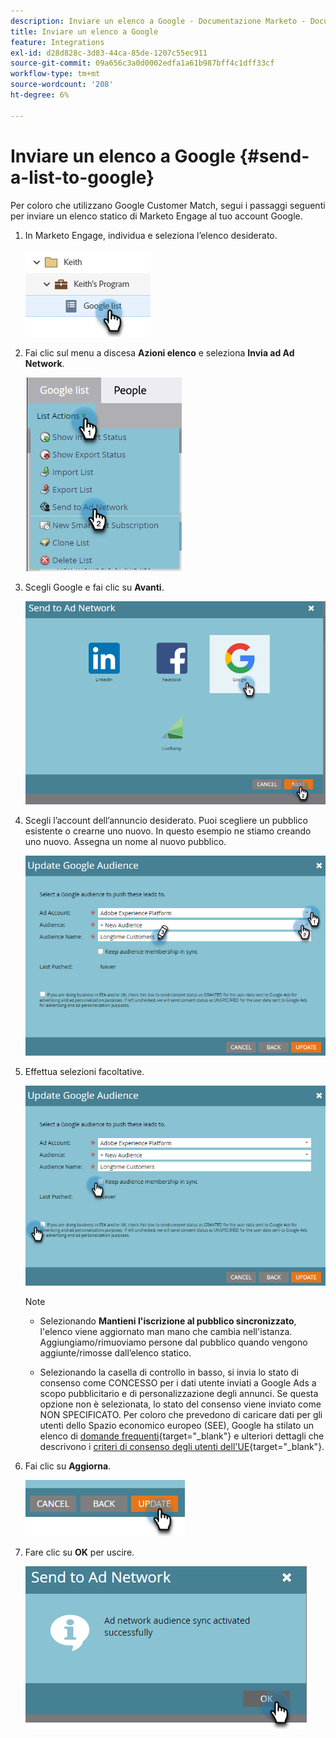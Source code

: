 ```yaml
---
description: Inviare un elenco a Google - Documentazione Marketo - Documentazione del prodotto
title: Inviare un elenco a Google
feature: Integrations
exl-id: d28d828c-3d83-44ca-85de-1207c55ec911
source-git-commit: 09a656c3a0d0002edfa1a61b987bff4c1dff33cf
workflow-type: tm+mt
source-wordcount: '208'
ht-degree: 6%

---
```


# Inviare un elenco a Google {#send-a-list-to-google}

Per coloro che utilizzano Google Customer Match, segui i passaggi seguenti per inviare un elenco statico di Marketo Engage al tuo account Google.

1. In Marketo Engage, individua e seleziona l’elenco desiderato.

   ![](assets/send-a-list-to-google-1.png)

1. Fai clic sul menu a discesa **Azioni elenco** e seleziona **Invia ad Ad Network**.

   ![](assets/send-a-list-to-google-2.png)

1. Scegli Google e fai clic su **Avanti**.

   ![](assets/send-a-list-to-google-3.png)

1. Scegli l’account dell’annuncio desiderato. Puoi scegliere un pubblico esistente o crearne uno nuovo. In questo esempio ne stiamo creando uno nuovo. Assegna un nome al nuovo pubblico.

   ![](assets/send-a-list-to-google-4.png)

1. Effettua selezioni facoltative.

   ![](assets/send-a-list-to-google-5.png)

   >[!NOTE]
   >
   >* Selezionando **Mantieni l&#39;iscrizione al pubblico sincronizzato**, l&#39;elenco viene aggiornato man mano che cambia nell&#39;istanza. Aggiungiamo/rimuoviamo persone dal pubblico quando vengono aggiunte/rimosse dall’elenco statico.
   >
   >* Selezionando la casella di controllo in basso, si invia lo stato di consenso come CONCESSO per i dati utente inviati a Google Ads a scopo pubblicitario e di personalizzazione degli annunci. Se questa opzione non è selezionata, lo stato del consenso viene inviato come NON SPECIFICATO. Per coloro che prevedono di caricare dati per gli utenti dello Spazio economico europeo (SEE), Google ha stilato un elenco di [domande frequenti](https://support.google.com/google-ads/answer/14310715){target="_blank"} e ulteriori dettagli che descrivono i [criteri di consenso degli utenti dell&#39;UE](https://www.google.com/about/company/user-consent-policy/){target="_blank"}.

1. Fai clic su **Aggiorna**.

   ![](assets/send-a-list-to-google-6.png)

1. Fare clic su **OK** per uscire.

   ![](assets/send-a-list-to-google-7.png)
